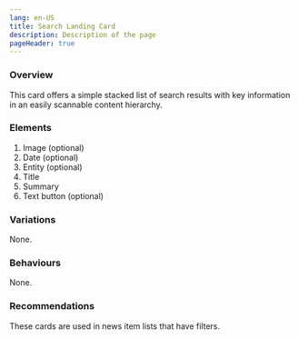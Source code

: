 ```yaml
---
lang: en-US
title: Search Landing Card
description: Description of the page
pageHeader: true
---
```


### Overview
This card offers a simple stacked list of search results with key information in an easily scannable content hierarchy.

### Elements
<DemoFilterResult />

<div>
    <ol>
        <li>Image (optional)</li>
        <li>Date (optional)</li>
        <li>Entity (optional)</li>
        <li>Title</li>
        <li>Summary</li>
       <li> Text button (optional)</li>
    </ol>
</div>

### Variations
None.

### Behaviours
None.

### Recommendations
These cards are used in news item lists that have filters.
